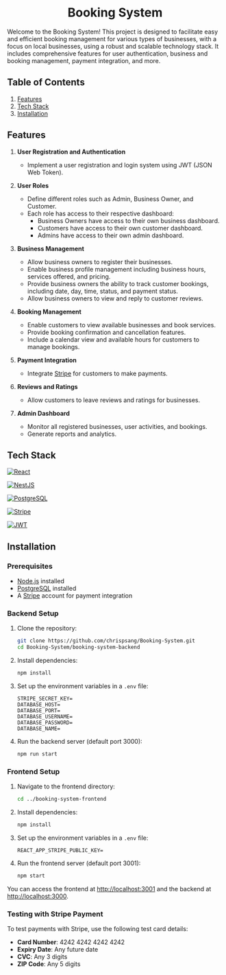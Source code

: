 <h1 align="center">Booking System</h1>

Welcome to the Booking System! This project is designed to facilitate easy and efficient booking management for various types of businesses, with a focus on local businesses, using a robust and scalable technology stack. It includes comprehensive features for user authentication, business and booking management, payment integration, and more.

## Table of Contents
1. [Features](#features)
2. [Tech Stack](#tech-stack)
3. [Installation](#installation)

## Features

1. **User Registration and Authentication**
    - Implement a user registration and login system using JWT (JSON Web Token).
  
2. **User Roles**
    - Define different roles such as Admin, Business Owner, and Customer.
    - Each role has access to their respective dashboard:
        - Business Owners have access to their own business dashboard.
        - Customers have access to their own customer dashboard.
        - Admins have access to their own admin dashboard.

3. **Business Management**
    - Allow business owners to register their businesses.
    - Enable business profile management including business hours, services offered, and pricing.
    - Provide business owners the ability to track customer bookings, including date, day, time, status, and payment status.
    - Allow business owners to view and reply to customer reviews.

4. **Booking Management**
    - Enable customers to view available businesses and book services.
    - Provide booking confirmation and cancellation features.
    - Include a calendar view and available hours for customers to manage bookings.

5. **Payment Integration**
    - Integrate [Stripe](https://stripe.com/) for customers to make payments.

6. **Reviews and Ratings**
    - Allow customers to leave reviews and ratings for businesses.

7. **Admin Dashboard**
    - Monitor all registered businesses, user activities, and bookings.
    - Generate reports and analytics.

## Tech Stack

[![React](https://img.shields.io/badge/React-61DAFB?style=for-the-badge&logo=react&logoColor=white)](https://reactjs.org/)

[![NestJS](https://img.shields.io/badge/NestJS-E0234E?style=for-the-badge&logo=nestjs&logoColor=white)](https://nestjs.com/)

[![PostgreSQL](https://img.shields.io/badge/PostgreSQL-336791?style=for-the-badge&logo=postgresql&logoColor=white)](https://www.postgresql.org/)

[![Stripe](https://img.shields.io/badge/Stripe-008CDD?style=for-the-badge&logo=stripe&logoColor=white)](https://stripe.com/)

[![JWT](https://img.shields.io/badge/JWT-000000?style=for-the-badge&logo=jsonwebtokens&logoColor=white)](https://jwt.io/)

## Installation

### Prerequisites

- [Node.js](https://nodejs.org/) installed
- [PostgreSQL](https://www.postgresql.org/) installed
- A [Stripe](https://stripe.com/) account for payment integration

### Backend Setup

1. Clone the repository:
    ```sh
    git clone https://github.com/chrispsang/Booking-System.git
    cd Booking-System/booking-system-backend
    ```

2. Install dependencies:
    ```sh
    npm install
    ```

3. Set up the environment variables in a `.env` file:
    ```plaintext
    STRIPE_SECRET_KEY=
    DATABASE_HOST=
    DATABASE_PORT=
    DATABASE_USERNAME=
    DATABASE_PASSWORD=
    DATABASE_NAME=
    ```

4. Run the backend server (default port 3000):
    ```sh
    npm run start
    ```

### Frontend Setup

1. Navigate to the frontend directory:
    ```sh
    cd ../booking-system-frontend
    ```

2. Install dependencies:
    ```sh
    npm install
    ```

3. Set up the environment variables in a `.env` file:
    ```plaintext
    REACT_APP_STRIPE_PUBLIC_KEY=
    ```

4. Run the frontend server (default port 3001):
    ```sh
    npm start
    ```

You can access the frontend at [http://localhost:3001](http://localhost:3001) and the backend at [http://localhost:3000](http://localhost:3000).

### Testing with Stripe Payment

To test payments with Stripe, use the following test card details:

- **Card Number**: 4242 4242 4242 4242
- **Expiry Date**: Any future date
- **CVC**: Any 3 digits
- **ZIP Code**: Any 5 digits
